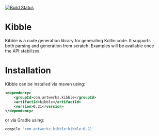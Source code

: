 [![Build Status](https://travis-ci.org/evanchooly/kibble.svg?branch=master)](https://travis-ci.org/evanchooly/kibble)

# Kibble

Kibble is a code generation library for generating Kotlin code.  It supports both parsing and generation from scratch.  Examples will be 
available once the API stabilizes.

# Installation

Kibble can be installed via maven using:

```xml
<dependency>
    <groupId>com.antwerkz.kibble</groupId>
    <artifactId>kibble</artifactId>
    <version>0.21</version>
</dependency>
```

or via Gradle using:

```groovy
compile 'com.antwerkz.kibble:kibble:0.21'
```
